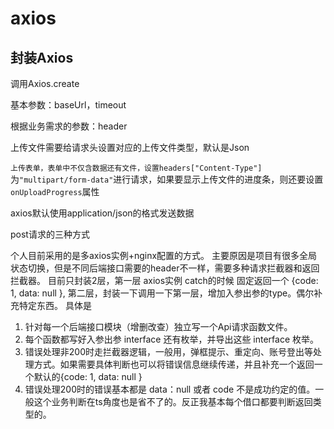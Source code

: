 # axios



## 封装Axios

调用Axios.create

基本参数：baseUrl，timeout

根据业务需求的参数：header

上传文件需要给请求头设置对应的上传文件类型，默认是Json

`上传表单，表单中不仅含数据还有文件，设置headers["Content-Type"]`为`"multipart/form-data"`进行请求，如果要显示上传文件的进度条，则还要设置`onUploadProgress`属性



axios默认使用application/json的格式发送数据

post请求的三种方式



个人目前采用的是多axios实例+nginx配置的方式。
主要原因是项目有很多全局状态切换，但是不同后端接口需要的header不一样，需要多种请求拦截器和返回拦截器。
目前只封装2层，第一层 axios实例 catch的时候 固定返回一个 {code: 1, data: null }, 第二层，封装一下调用一下第一层，增加入参出参的type。偶尔补充特定东西。
具体是

1. 针对每一个后端接口模块（增删改查）独立写一个Api请求函数文件。
2. 每个函数都写好入参出参 interface 还有枚举，并导出这些 interface 枚举。
3. 错误处理非200时走拦截器逻辑，一般用，弹框提示、重定向、账号登出等处理方式。如果需要具体判断也可以将错误信息继续传递，并且补充一个返回一个默认的{code: 1, data: null }
4. 错误处理200时的错误基本都是 data：null 或者 code 不是成功约定的值。一般这个业务判断在ts角度也是省不了的。反正我基本每个借口都要判断返回类型的。